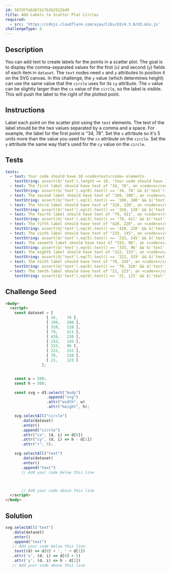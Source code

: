 ```yaml
---
id: 587d7fab367417b2b2512bd9
title: Add Labels to Scatter Plot Circles
required:
  - src: 'https://cdnjs.cloudflare.com/ajax/libs/d3/4.3.0/d3.min.js'
challengeType: 6
---
```


## Description
<section id='description'>
You can add text to create labels for the points in a scatter plot.
The goal is to display the comma-separated values for the first (<code>x</code>) and second (<code>y</code>) fields of each item in <code>dataset</code>.
The <code>text</code> nodes need <code>x</code> and <code>y</code> attributes to position it on the SVG canvas. In this challenge, the <code>y</code> value (which determines height) can use the same value that the <code>circle</code> uses for its <code>cy</code> attribute. The <code>x</code> value can be slightly larger than the <code>cx</code> value of the <code>circle</code>, so the label is visible. This will push the label to the right of the plotted point.
</section>

## Instructions
<section id='instructions'>
Label each point on the scatter plot using the <code>text</code> elements. The text of the label should be the two values separated by a comma and a space. For example, the label for the first point is "34, 78". Set the <code>x</code> attribute so it's 5 units more than the value you used for the <code>cx</code> attribute on the <code>circle</code>. Set the <code>y</code> attribute the same way that's used for the <code>cy</code> value on the <code>circle</code>.
</section>

## Tests
<section id='tests'>

```yml
tests:
  - text: Your code should have 10 <code>text</code> elements.
    testString: assert($('text').length == 10, 'Your code should have 10 <code>text</code> elements.');
  - text: The first label should have text of "34, 78", an <code>x</code> value of 39, and a <code>y</code> value of 422.
    testString: assert($('text').eq(0).text() == '34, 78' && $('text').eq(0).attr('x') == '39' && $('text').eq(0).attr('y') == '422', 'The first label should have text of "34, 78", an <code>x</code> value of 39, and a <code>y</code> value of 422.');
  - text: The second label should have text of "109, 280", an <code>x</code> value of 114, and a <code>y</code> value of 220.
    testString: assert($('text').eq(1).text() == '109, 280' && $('text').eq(1).attr('x') == '114' && $('text').eq(1).attr('y') == '220', 'The second label should have text of "109, 280", an <code>x</code> value of 114, and a <code>y</code> value of 220.');
  - text: The third label should have text of "310, 120", an <code>x</code> value of 315, and a <code>y</code> value of 380.
    testString: assert($('text').eq(2).text() == '310, 120' && $('text').eq(2).attr('x') == '315' && $('text').eq(2).attr('y') == '380', 'The third label should have text of "310, 120", an <code>x</code> value of 315, and a <code>y</code> value of 380.');
  - text: The fourth label should have text of "79, 411", an <code>x</code> value of 84, and a <code>y</code> value of 89.
    testString: assert($('text').eq(3).text() == '79, 411' && $('text').eq(3).attr('x') == '84' && $('text').eq(3).attr('y') == '89', 'The fourth label should have text of "79, 411", an <code>x</code> value of 84, and a <code>y</code> value of 89.');
  - text: The fifth label should have text of "420, 220", an <code>x</code> value of 425, and a <code>y</code> value of 280.
    testString: assert($('text').eq(4).text() == '420, 220' && $('text').eq(4).attr('x') == '425' && $('text').eq(4).attr('y') == '280', 'The fifth label should have text of "420, 220", an <code>x</code> value of 425, and a <code>y</code> value of 280.');
  - text: The sixth label should have text of "233, 145", an <code>x</code> value of 238, and a <code>y</code> value of 355.
    testString: assert($('text').eq(5).text() == '233, 145' && $('text').eq(5).attr('x') == '238' && $('text').eq(5).attr('y') == '355', 'The sixth label should have text of "233, 145", an <code>x</code> value of 238, and a <code>y</code> value of 355.');
  - text: The seventh label should have text of "333, 96", an <code>x</code> value of 338, and a <code>y</code> value of 404.
    testString: assert($('text').eq(6).text() == '333, 96' && $('text').eq(6).attr('x') == '338' && $('text').eq(6).attr('y') == '404', 'The seventh label should have text of "333, 96", an <code>x</code> value of 338, and a <code>y</code> value of 404.');
  - text: The eighth label should have text of "222, 333", an <code>x</code> value of 227, and a <code>y</code> value of 167.
    testString: assert($('text').eq(7).text() == '222, 333' && $('text').eq(7).attr('x') == '227' && $('text').eq(7).attr('y') == '167', 'The eighth label should have text of "222, 333", an <code>x</code> value of 227, and a <code>y</code> value of 167.');
  - text: The ninth label should have text of "78, 320", an <code>x</code> value of 83, and a <code>y</code> value of 180.
    testString: assert($('text').eq(8).text() == '78, 320' && $('text').eq(8).attr('x') == '83' && $('text').eq(8).attr('y') == '180', 'The ninth label should have text of "78, 320", an <code>x</code> value of 83, and a <code>y</code> value of 180.');
  - text: The tenth label should have text of "21, 123", an <code>x</code> value of 26, and a <code>y</code> value of 377.
    testString: assert($('text').eq(9).text() == '21, 123' && $('text').eq(9).attr('x') == '26' && $('text').eq(9).attr('y') == '377', 'The tenth label should have text of "21, 123", an <code>x</code> value of 26, and a <code>y</code> value of 377.');

```

</section>

## Challenge Seed
<section id='challengeSeed'>

<div id='html-seed'>

```html
<body>
  <script>
    const dataset = [
                  [ 34,    78 ],
                  [ 109,   280 ],
                  [ 310,   120 ],
                  [ 79,    411 ],
                  [ 420,   220 ],
                  [ 233,   145 ],
                  [ 333,   96 ],
                  [ 222,   333 ],
                  [ 78,    320 ],
                  [ 21,    123 ]
                ];


    const w = 500;
    const h = 500;

    const svg = d3.select("body")
                  .append("svg")
                  .attr("width", w)
                  .attr("height", h);

    svg.selectAll("circle")
       .data(dataset)
       .enter()
       .append("circle")
       .attr("cx", (d, i) => d[0])
       .attr("cy", (d, i) => h - d[1])
       .attr("r", 5);

    svg.selectAll("text")
       .data(dataset)
       .enter()
       .append("text")
       // Add your code below this line



       // Add your code above this line
  </script>
</body>
```

</div>



</section>

## Solution
<section id='solution'>

```js
svg.selectAll("text")
   .data(dataset)
   .enter()
   .append("text")
   // Add your code below this line
   .text((d) => d[0] + ', ' + d[1])
   .attr('x', (d, i) => d[0] + 5)
   .attr('y', (d, i) => h - d[1])
   // Add your code above this line
```
</section>
